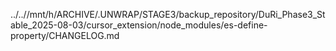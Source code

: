 ../..//mnt/h/ARCHIVE/.UNWRAP/STAGE3/backup_repository/DuRi_Phase3_Stable_2025-08-03/cursor_extension/node_modules/es-define-property/CHANGELOG.md